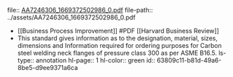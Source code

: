 file:: [AA7246306_1669372502986_0.pdf](../assets/AA7246306_1669372502986_0.pdf)
file-path:: ../assets/AA7246306_1669372502986_0.pdf

- [[Business Process Improvement]] #PDF [[Harvard Business Review]]
- This standard gives information as to the designation, material, sizes, dimensions and Information required for ordering purposes for Carbon steel welding neck flanges of pressure class 300 as per ASME B16.5.
  ls-type:: annotation
  hl-page:: 1
  hl-color:: green
  id:: 63809c11-b81d-49a6-8be5-d9ee9371a6ca